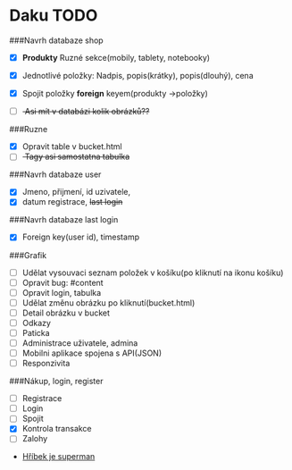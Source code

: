# Daku TODO

###Navrh databaze shop
- [x] **Produkty** Ruzné sekce(mobily, tablety, notebooky)
- [x] Jednotlivé položky: Nadpis, popis(krátky), popis(dlouhý), cena
- [x] Spojit položky **foreign** keyem(produkty ->položky)
- [ ] <s> Asi mít v databázi kolik obrázků?? </s>


###Ruzne
- [x] Opravit table v bucket.html
- [ ] <s> Tagy asi samostatna tabulka </s>

###Navrh databaze user
- [x] Jmeno, přijmení, id uzivatele, 
- [x] datum registrace, <s> last login </s>

###Navrh databaze last login
- [x] Foreign key(user id), timestamp

###Grafik
- [ ] Udělat vysouvaci seznam položek v košíku(po kliknutí na ikonu košíku)
- [ ] Opravit bug: #content
- [ ] Opravit login, tabulka
- [ ] Udělat změnu obrázku po kliknutí(bucket.html) 
- [ ] Detail obrázku v bucket 
- [ ] Odkazy
- [ ] Paticka
- [ ] Administrace uživatele, admina
- [ ] Mobilni aplikace spojena s API(JSON)
- [ ] Responzivita

###Nákup, login, register
- [ ] Registrace
- [ ] Login
- [ ] Spojit
- [x] Kontrola transakce  
- [ ] Zalohy
- [Hříbek je superman](http://images.elephantjournal.com/wp-content/uploads/2012/03/Superman.jpg "Superman")
